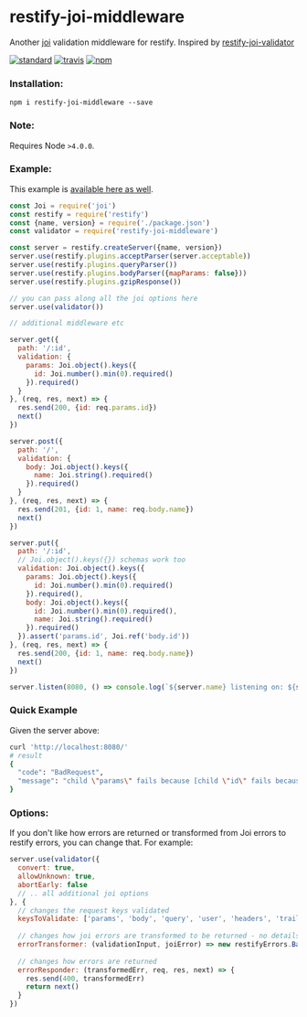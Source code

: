 # restify-joi-middleware
Another [joi](https://github.com/hapijs/joi) validation middleware for restify. Inspired by [restify-joi-validator](https://github.com/markotom/restify-joi-validator)

[![standard][standard-image]][standard-url]
[![travis][travis-image]][travis-url]
[![npm][npm-image]][npm-url]

[travis-image]: https://travis-ci.org/maxnachlinger/restify-joi-middleware.svg?branch=master
[travis-url]: https://travis-ci.org/maxnachlinger/restify-joi-middleware
[npm-image]: https://img.shields.io/npm/v/restify-joi-middleware.svg?style=flat
[npm-url]: https://npmjs.org/package/restify-joi-middleware
[standard-image]: https://img.shields.io/badge/code%20style-standard-brightgreen.svg
[standard-url]: http://standardjs.com/

### Installation:
```
npm i restify-joi-middleware --save
```

### Note:
Requires Node ``>4.0.0``.

### Example:
This example is [available here as well](./example/server.js).
```javascript
const Joi = require('joi')
const restify = require('restify')
const {name, version} = require('./package.json')
const validator = require('restify-joi-middleware')

const server = restify.createServer({name, version})
server.use(restify.plugins.acceptParser(server.acceptable))
server.use(restify.plugins.queryParser())
server.use(restify.plugins.bodyParser({mapParams: false}))
server.use(restify.plugins.gzipResponse())

// you can pass along all the joi options here
server.use(validator())

// additional middleware etc

server.get({
  path: '/:id',
  validation: {
    params: Joi.object().keys({
      id: Joi.number().min(0).required()
    }).required()
  }
}, (req, res, next) => {
  res.send(200, {id: req.params.id})
  next()
})

server.post({
  path: '/',
  validation: {
    body: Joi.object().keys({
      name: Joi.string().required()
    }).required()
  }
}, (req, res, next) => {
  res.send(201, {id: 1, name: req.body.name})
  next()
})

server.put({
  path: '/:id',
  // Joi.object().keys({}) schemas work too
  validation: Joi.object().keys({
    params: Joi.object().keys({
      id: Joi.number().min(0).required()
    }).required(),
    body: Joi.object().keys({
      id: Joi.number().min(0).required(),
      name: Joi.string().required()
    }).required()
  }).assert('params.id', Joi.ref('body.id'))
}, (req, res, next) => {
  res.send(200, {id: 1, name: req.body.name})
  next()
})

server.listen(8080, () => console.log(`${server.name} listening on: ${server.url}`))
```

### Quick Example
Given the server above:
```sh
curl 'http://localhost:8080/'
# result
{
  "code": "BadRequest",
  "message": "child \"params\" fails because [child \"id\" fails because [\"id\" must be a number]]"
}
```

### Options:
If you don't like how errors are returned or transformed from Joi errors to restify errors, you can change that. For example:
```javascript
server.use(validator({
  convert: true,
  allowUnknown: true,
  abortEarly: false
  // .. all additional joi options
}, {
  // changes the request keys validated
  keysToValidate: ['params', 'body', 'query', 'user', 'headers', 'trailers', 'files'],
  
  // changes how joi errors are transformed to be returned - no details are returned in this case
  errorTransformer: (validationInput, joiError) => new restifyErrors.BadRequestError(),
  
  // changes how errors are returned
  errorResponder: (transformedErr, req, res, next) => {
    res.send(400, transformedErr)
    return next()
  }
})
```
